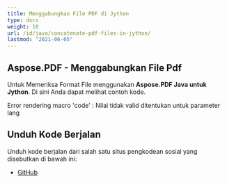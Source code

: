 ```yaml
---
title: Menggabungkan File PDF di Jython
type: docs
weight: 10
url: /id/java/concatenate-pdf-files-in-jython/
lastmod: "2021-06-05"
---
```


## Aspose.PDF - Menggabungkan File Pdf

Untuk Memeriksa Format File menggunakan **Aspose.PDF Java untuk Jython**. Di sini Anda dapat melihat contoh kode.

Error rendering macro 'code' : Nilai tidak valid ditentukan untuk parameter lang

## Unduh Kode Berjalan

Unduh kode berjalan dari salah satu situs pengkodean sosial yang disebutkan di bawah ini:

- [GitHub](https://github.com/aspose-pdf/Aspose.PDF-for-Java/releases)